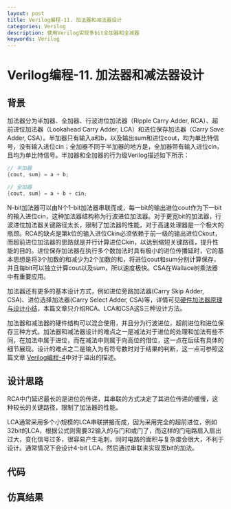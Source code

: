 ```yaml
---
layout: post
title: Verilog编程-11. 加法器和减法器设计
categories: Verilog
description: 使用Verilog实现多bit全加器和全减器
keywords: Verilog
---
```


# Verilog编程-11. 加法器和减法器设计

## 背景
加法器分为半加器、全加器、行波进位加法器（Ripple Carry Adder, RCA）、超前进位加法器（Lookahead Carry Adder, LCA）和进位保存加法器（Carry Save Adder, CSA）。半加器只有输入a和b，以及输出sum和进位cout，均为单比特信号，没有输入进位cin；全加器不同于半加器的地方是，全加器带有输入进位cin，且均为单比特信号。半加器和全加器的行为级Verilog描述如下所示：
```verilog
// 半加器
{cout, sum} = a + b;

// 全加器
{cout, sum} = a + b + cin;
```

N-bit加法器可以由N个1-bit加法器串联而成，每一bit的输出进位cout作为下一bit的输入进位cin，这种加法器结构称为行波进位加法器。对于更宽bit的加法器，行波进位加法器关键路径太长，限制了加法器的性能，对于高速处理器是一个极大的瓶颈。RCA的缺点是第k位的输入进位Ckin必须依赖于前一级的输出进位Ckout，而超前进位加法器的思路就是并行计算进位Ckin，以达到缩短关键路径，提升性能的目的。进位保存加法器在执行多个数加法时具有极小的进位传播延时，它的基本思想是将3个加数的和减少为2个加数的和，将进位cout和sum分别计算保存，并且每bit可以独立计算cout以及sum，所以速度极快。CSA在Wallace树乘法器中有重要应用。

加法器还有更多的基本设计方式，例如进位旁路加法器(Carry Skip Adder, CSA)、进位选择加法器(Carry Select Adder, CSA)等，详情可见[硬件加法器原理与设计小结](https://zhuanlan.zhihu.com/p/110087554)，本篇文章只介绍RCA、LCA和CSA这S三种设计方法。

加法器和减法器的硬件结构可以混合使用，并且分为行波进位，超前进位和进位保存三种方式。加法器和减法器设计的难点之一是减法对于进位的处理和加法有些不同，在加法中属于进位，而在减法中则属于向高位的借位，这一点在后续有具体的细节展现。设计的难点之二是输入为有符号数时对于结果的判断，这一点可参照这篇文章 [Verilog编程-4](https://polaris-chn.github.io/2022/04/15/Verilog-practice-4/)中对于溢出的描述。



## 设计思路

RCA中门延迟最长的是进位的传递，其串联的方式决定了其进位传递的缓慢，这种较长的关键路径，限制了加法器的性能。

LCA通常采用多个小规模的LCA串联拼接而成，因为采用完全的超前进位，例如32bit的LCA，根据公式则需要32输入的与门和或门了，而这样的门电路扇入扇出过大，变化信号过多，很容易产生毛刺，同时电路的面积与复杂度会很大，不利于设计。通常情况下会设计4-bit LCA，然后通过串联来实现宽bit的加法。

## 代码

## 仿真结果